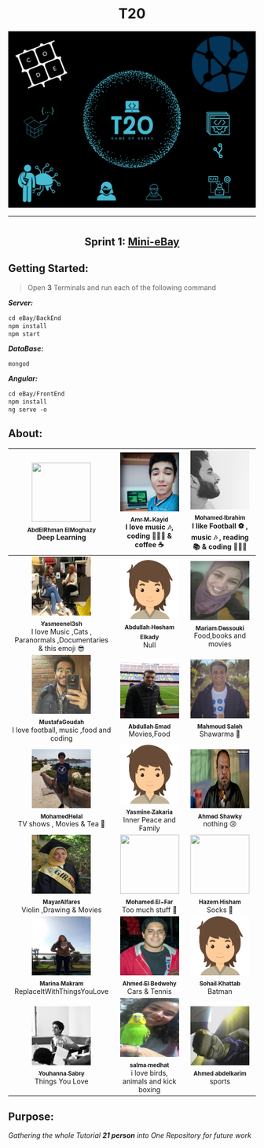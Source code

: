 ﻿<h1 align="center">  T20  </h1>

<!-- This is a comment, it will not be included) -->
<!-- Template Logo ToBeEdited) -->

<p align="center">
  <img src ="pics/OurLogo.png" />
</p>

---

# <h2 align="center">  Sprint 1: [Mini-eBay](https://mini-ebay.herokuapp.com/) </h2>

## Getting Started:
> Open **3** Terminals and run each of the following command

_**Server:**_

```
cd eBay/BackEnd
npm install
npm start
```

_**DataBase:**_

```
mongod
```

_**Angular:**_

```
cd eBay/FrontEnd
npm install
ng serve -o
```

## About:
| [<img src="https://avatars1.githubusercontent.com/u/25988116?s=400&u=9cd2f92228ae7c4ecb2c936f115590cc006c21c2&v=4" width="120px;" height="120px;"/><br /><sub><b>AbdElRhman ElMoghazy</b></sub>](https://github.com/MoghazyCoder)<br /> Deep Learning | [<img src="pics/Amr.jpg" width="120px;" height="120px;"/><br /><sub><b>Amr M. Kayid</b></sub>](https://github.com/AmrMKayid)<br /> I love music :notes:, coding 👨🏻‍💻 & coffee :coffee: | [<img src="pics/m3eeza.jpg" width="120px;" height="120px;"/><br /><sub><b>Mohamed Ibrahim</b></sub>](https://github.com/m3eeza)<br /> I like Football ⚽️ , music 🎶 , reading 📚 & coding 👨🏻‍💻
| :---: | :---: | :---: |
| [<img src="pics/yasmeen.jpg" width="120px;" height="120px;"/><br /><sub><b>Yasmeenel3sh</b></sub>](https://github.com/yasmeenel3sh)<br /> I love Music ,Cats , Paranormals ,Documentaries & this emoji 😎   | [<img src="pics/ReplaceItWithYourPicOrAvatar.png" width="120px;" height="120px;"/><br /><sub><b>Abdullah Hesham Elkady</b></sub>](https://github.com/AbdullahKady)<br /> Null | [<img src="pics/mariam.jpg" width="120px;" height="120px;"/><br /><sub><b>Mariam Dessouki</b></sub>](https://github.com/Mariam-Dessouki)<br /> Food,books and movies |
| [<img src="pics/Goudah.jpg" width="120px;" height="120px;"/><br /><sub><b>MustafaGoudah</b></sub>](https://github.com/MustafaGoudah)<br /> I love football, music ,food and coding | [<img src="pics/abdullah.jpg" width="120px;" height="120px;"/><br /><sub><b>Abdullah Emad</b></sub>](https://github.com/abdullahemad12)<br/> Movies,Food | [<img src="pics/Saleh.jpg" width="120px;" height="120px;"/><br /><sub><b>Mahmoud Saleh</b></sub>](https://github.com/mmsmhh)<br />Shawarma 🥙 |
| [<img src="pics/Helal.jpg" width="120px;" height="120px;"/><br /><sub><b>MohamedHelal</b></sub>](https://github.com/mohamedhelal1)<br /> TV shows , Movies & Tea 🍵  | [<img src="pics/ReplaceItWithYourPicOrAvatar.png" width="120px;" height="120px;"/><br /><sub><b>Yasmine Zakaria</b></sub>](https://github.com/yasminezakaria)<br /> Inner Peace and Family | [<img src="pics/shawky.jpg" width="120px;" height="120px;"/><br /><sub><b>Ahmed Shawky</b></sub>](https://github.com/Ahmed-ShawkyEgy)<br /> nothing :cry: |
| [<img src="pics/FB_IMG_1442673301177.jpg" width="120px;" height="120px;"/><br /><sub><b>MayarAlfares</b></sub>](https://github.com/mayarAlfares)<br /> Violin ,Drawing & Movies  | [<img src="https://avatars3.githubusercontent.com/u/36420566?s=460&v=4" width="120px;" height="120px;"/><br /><sub><b>Mohamed El-Far</b></sub>](https://github.com/mohamedfar97)<br /> Too much stuff 🌱 | [<img src="https://avatars2.githubusercontent.com/u/36297170?s=400&u=53f143cd2ddb91a35e05c2ff2ca308bec53fa679&v=4" width="120px;" height="120px;"/><br /><sub><b>Hazem Hisham</b></sub>](https://github.com/HazemKadeeky)<br /> Socks 🧦|
| [<img src="pics/Marina.JPG" width="120px;" height="120px;"/><br /><sub><b>Marina Makram</b></sub>](https://github.com/marinakamel)<br /> ReplaceItWithThingsYouLove | [<img src="pics/Ahmed El Bedwehy.jpg" width="120px;" height="120px;"/><br /><sub><b>Ahmed El Bedwehy</b></sub>](https://github.com/Ahmedelbedwehy)<br /> Cars & Tennis | [<img src="pics/ReplaceItWithYourPicOrAvatar.png" width="120px;" height="120px;"/><br /><sub><b>Sohail Khattab</b></sub>](https://github.com/sohailkhattab)<br /> Batman |
| [<img src="pics/Youhanna.jpg" width="120px;" height="120px;"/><br /><sub><b>Youhanna Sabry</b></sub>](https://github.com/YouhannaSabry)<br /> Things You Love | [<img src="pics/salma.JPG" width="120px;" height="120px;"/><br /><sub><b>salma medhat</b></sub>](https://github.com/salmamedhat)<br /> i love birds, animals and kick boxing | [<img src="pics/ahmedabdelkarim.jpeg" width="120px;" height="120px;"/><br /><sub><b>Ahmed abdelkarim</b></sub>](https://github.com/ahmedabdelkarim34-13001)<br /> sports |

## Purpose:
<em>Gathering the whole Tutorial **21 person** into One Repository for future work<em>

<!-- TODO: Each component group make new branch and the members write their names here -->
